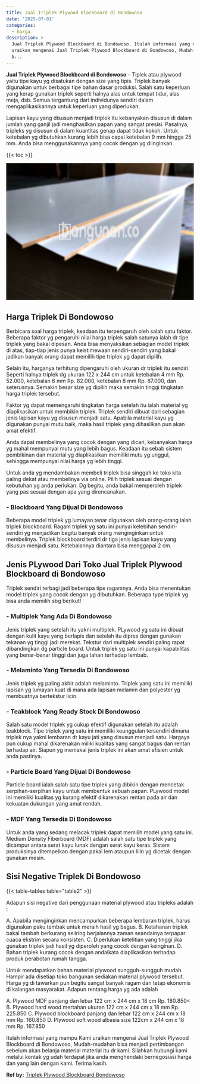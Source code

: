 ```yaml
---
title: Jual Triplek Plywood Blockboard di Bondowoso
date: '2025-07-01'
categories:
  - harga
description: >-
  Jual Triplek Plywood Blockboard di Bondowoso. Itulah informasi yang mampu Kami
  uraikan mengenai Jual Triplek Plywood Blockboard di Bondowoso, Mudah-mudahan
  b...
---
```


**Jual Triplek Plywood Blockboard di Bondowoso** – Tiplek atau plywood yaitu tipe kayu yg disatukan dengan size yang tipis. Triplek banyak digunakan untuk berbagai tipe bahan dasar produksi. Salah satu keperluan yang kerap gunakan triplek seperti halnya alas untuk tempat tidur, alas meja, dsb. Semua tergantung dari individunya sendiri dalam mengaplikasikannya untuk keperluan yang diperlukan.

Lapisan kayu yang disusun menjadi triplek itu kebanyakan disusun di dalam jumlah yang ganjil jadi menghasilkan papan yang sangat presisi. Pasalnya, tripleks yg disusun di dalam kuantitas genap dapat tidak kokoh. Untuk ketebalan yg dibutuhkan kurang lebih bisa capai ketebalan 9 mm hingga 25 mm. Anda bisa menggunakannya yang cocok dengan yg diinginkan.

{{< toc >}}

![Jual Triplek Plywood Blockboard di Bondowoso](/images/jual-triplek-murah-19.png)

## Harga Triplek Di Bondowoso

Berbicara soal harga triplek, keadaan itu terpengaruh oleh salah satu faktor. Beberapa faktor yg pengaruhi nilai harga triplek salah satunya ialah dr tipe triplek yang bakal dipesan. Anda bisa menyaksikan sebagian model triplek di atas, tiap-tiap jenis punya keistimewaan sendiri-sendiri yang bakal jadikan banyak orang dapat memilih tipe triplek yg dapat dipilih.

Selain itu, harganya terhitung dipengaruhi oleh ukuran dr triplek itu sendiri. Seperti halnya triplek dg ukuran 122 x 244 cm untuk ketebalan 4 mm Rp. 52.000, ketebalan 6 mm Rp. 82.000, ketebalan 8 mm Rp. 87.000, dan seterusnya. Semakin besar size yg dipilih maka semakin tinggi tingkatan harga triplek tersebut.

Faktor yg dapat memengaruhi tingkatan harga setelah itu ialah material yg diaplikasikan untuk membikin triplek. Triplek sendiri dibuat dari sebagian jenis lapisan kayu yg disusun menjadi satu. Apabila material kayu yg digunakan punyai mutu baik, maka hasil triplek yang dihasilkan pun akan amat efektif.

Anda dapat membelinya yang cocok dengan yang dicari, kebanyakan harga yg mahal mempunyai mutu yang lebih bagus. Keadaan itu sebab sistem pembikinan dan material yg diaplikasikan memiliki mutu yg unggul, sehingga mempunyai nilai harga yg lebih tinggi.

Untuk anda yg mendambakan membeli triplek bisa singgah ke toko kita paling dekat atau membelinya via online. Pilih triplek sesuai dengan kebutuhan yg anda perlukan. Dg begitu, anda bakal memperoleh triplek yang pas sesuai dengan apa yang direncanakan.

### \- Blockboard Yang Dijual Di Bondowoso

Beberapa model triplek yg lumayan tenar digunakan oleh orang-orang ialah triplek blockboard. Ragam triplek yg satu ini punyai kelebihan sendiri-sendiri yg menjadikan begitu banyak orang menginginkan untuk membelinya. Triplek blockboard terdiri dr tiga jenis lapisan kayu yang disusun menjadi satu. Ketebalannya diantara bisa menggapai 2 cm.

## Jenis PLywood Dari Toko Jual Triplek Plywood Blockboard di Bondowoso

Triplek sendiri terbagi jadi beberapa tipe ragamnya. Anda bisa menentukan model triplek yang cocok dengan yg dibutuhkan. Beberapa type triplek yg bisa anda memilih sbg berikut!

### \- Multiplek Yang Ada Di Bondowoso

Jenis triplek yang setelah itu yakni multiplek. PLywood yg satu ini dibuat dengan kulit kayu yang berlapis dan setelah itu dipres dengan gunakan tekanan yg tinggi jadi merekat. Tekstur dari multiplek sendiri paling rapat dibandingkan dg particle board. Untuk triplek yg satu ini punyai kapabilitas yang benar-benar tinggi dan juga tahan terhadap lembab.

### \- Melaminto Yang Tersedia Di Bondowoso

Jenis triplek yg paling akhir adalah melaminto. Triplek yang satu ini memiliki lapisan yg lumayan kuat di mana ada lapisan melamin dan polyester yg membuatnya bertekstur licin.

### \- Teakblock Yang Ready Stock Di Bondowoso

Salah satu model triplek yg cukup efektif digunakan setelah itu adalah teakblock. Tipe triplek yang satu ini memiliki keunggulan tersendiri dimana triplek nya yakni lembaran dr kayu jati yang disusun menjadi satu. Hargaya pun cukup mahal dikarenakan miliki kualitas yang sangat bagus dan rentan terhadap air. Siapun yg memakai jenis triplek ini akan amat efisien untuk anda pastinya.

### \- Particle Board Yang Dijual Di Bondowoso

Particle board ialah salah satu tipe triplek yang dibikin dengan mencetak serpihan-serpihan kayu untuk membentuk sebuah papan. PLywood model ini memiliki kualitas yg kurang efektif dikarenakan rentan pada air dan kekuatan dukungan yang amat rendah.

### \- MDF Yang Tersedia Di Bondowoso

Untuk anda yang sedang melacak triplek dapat memilih model yang satu ini. Medium Density Fiberboard (MDF) adalah salah satu tipe triplek yang dicampur antara serat kayu lunak dengan serat kayu keras. Sistem produksinya ditempelkan dengan pakai lem ataupun lilin yg dicetak dengan gunakan mesin.

## Sisi Negative Triplek Di Bondowoso

{{< table-tables table="table2" >}}

Adapun sisi negative dari penggunaan material plywood atau tripleks adalah :

A. Apabila menginginkan mencampurkan beberapa lembaran triplek, harus digunakan paku tembak untuk meraih hasil yg bagus. B. Ketahanan triplek bakal tambah berkurang seiiring berjalannya zaman seandainya terpapar cuaca ekstrim secara konsisten. C. Diperlukan ketelitian yang tinggi jika gunakan triplek jadi hasil yg diperoleh yang cocok dengan keinginan. D. Bahan triplek kurang cocok dengan andaikata diaplikasikan terhadap produk perabotan rumah tangga.

Untuk mendapatkan bahan material plywood sungguh-sungguh mudah. Hampir ada disetiap toko bangunan sediakan material plywood tersebut. Harga yg di tawarkan pun begitu sangat banyak ragam dan tetap ekonomis di kalangan masyarakat. Adapun rentang harga yg ada adalah

A. Plywood MDF panjang dan lebar 122 cm x 244 cm x 18 cm Rp. 180.850< B. Plywood hard wood mertahan ukuran 122 cm x 244 cm x 18 mm Rp. 225.850 C. Plywood blockboard panjang dan lebar 122 cm x 244 cm x 18 mm Rp. 160.850 D. Plywood soft wood albasia size 122cm x 244 cm x 18 mm Rp. 167.850

Itulah informasi yang mampu Kami uraikan mengenai Jual Triplek Plywood Blockboard di Bondowoso, Mudah-mudahan bisa menjadi pertimbangan sebelum akan belanja material material itu dr kami. Silahkan hubungi kami melalui kontak yg udah terdapat jika anda menghendaki bernegosiasi harga dan yang lain dengan kami. Terima kasih.

**Ref by:** [Triplek Plywood Blockboard Bondowoso](https://id.wikipedia.org/wiki/Triplek)
